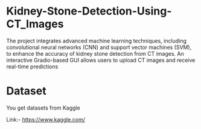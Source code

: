 # Kidney-Stone-Detection-Using-CT_Images
The project integrates advanced machine learning techniques, including convolutional neural networks (CNN) and support vector machines (SVM), to enhance the accuracy of kidney stone detection from CT images. An interactive Gradio-based GUI allows users to upload CT images and receive real-time predictions

# Dataset
You get datasets from Kaggle

Link:- https://www.kaggle.com/
